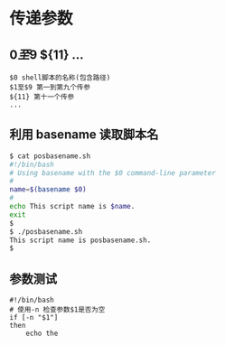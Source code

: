 # 传递参数

## $0至$9 ${11} ...
```
$0 shell脚本的名称(包含路径)
$1至$9 第一到第九个传参
${11} 第十一个传参
...
```
## 利用 basename 读取脚本名
```bash
$ cat posbasename.sh
#!/bin/bash
# Using basename with the $0 command-line parameter
#
name=$(basename $0)
#
echo This script name is $name.
exit
$
$ ./posbasename.sh
This script name is posbasename.sh.
$
```
## 参数测试
```
#!/bin/bash
# 使用-n 检查参数$1是否为空
if [-n "$1"]
then 
	echo the
```